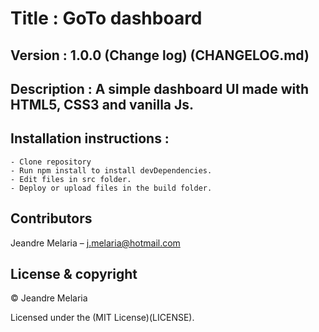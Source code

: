 # Title : GoTo dashboard 

## Version : 1.0.0 (Change log) (CHANGELOG.md)

## Description : A simple dashboard UI made with HTML5, CSS3 and vanilla Js.

## Installation instructions : 
	- Clone repository
	- Run npm install to install devDependencies.
	- Edit files in src folder.
	- Deploy or upload files in the build folder.

## Contributors
Jeandre Melaria – j.melaria@hotmail.com

## License & copyright

&copy; Jeandre Melaria 

Licensed under the (MIT License)(LICENSE).